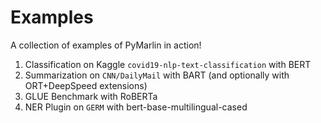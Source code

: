 # Examples

A collection of examples of PyMarlin in action!

1. Classification on Kaggle `covid19-nlp-text-classification` with BERT
2. Summarization on `CNN/DailyMail` with BART (and optionally with ORT+DeepSpeed extensions)
3. GLUE Benchmark with RoBERTa
4. NER Plugin on `GERM` with bert-base-multilingual-cased
